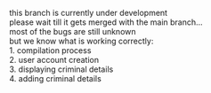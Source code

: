 this branch is currently under development\
please wait till it gets merged with the main branch...\
most of the bugs are still unknown\
but we know what is working correctly:\
1\.     compilation process\
2\.     user account creation\
3\.     displaying criminal details\
4\.     adding criminal details